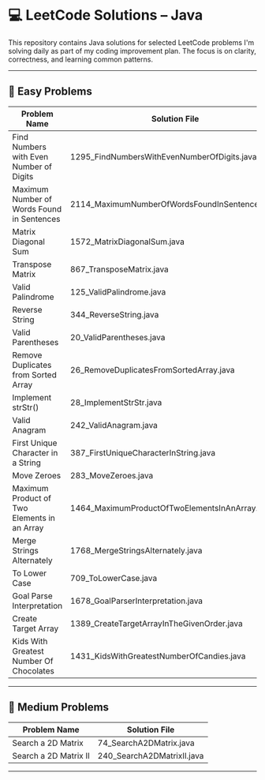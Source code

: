# 💻 LeetCode Solutions – Java

This repository contains Java solutions for selected LeetCode problems I'm solving daily as part of my coding improvement plan. The focus is on clarity, correctness, and learning common patterns.

---

## 📂 Easy Problems

| Problem Name                                                                                                            | Solution File                                                     |
|-------------------------------------------------------------------------------------------------------------------------|-------------------------------------------------------------------|
| Find Numbers with Even Number of Digits                                                                                 | 1295_FindNumbersWithEvenNumberOfDigits.java                       |
| Maximum Number of Words Found in Sentences                                                                              | 2114_MaximumNumberOfWordsFoundInSentences.java                    |
| Matrix Diagonal Sum                                                                                                     | 1572_MatrixDiagonalSum.java                                       |
| Transpose Matrix                                                                                                        | 867_TransposeMatrix.java                                          |
| Valid Palindrome                                                                                                        | 125_ValidPalindrome.java                                          |
| Reverse String                                                                                                          | 344_ReverseString.java                                            |
| Valid Parentheses                                                                                                       | 20_ValidParentheses.java                                          |
| Remove Duplicates from Sorted Array                                                                                     | 26_RemoveDuplicatesFromSortedArray.java                           |
| Implement strStr()                                                                                                      | 28_ImplementStrStr.java                                           |
| Valid Anagram                                                                                                           | 242_ValidAnagram.java                                             |
| First Unique Character in a String                                                                                      | 387_FirstUniqueCharacterInString.java                             |
| Move Zeroes                                                                                                             | 283_MoveZeroes.java                                               |
| Maximum Product of Two Elements in an Array                                                                             | 1464_MaximumProductOfTwoElementsInAnArray.java                    |
| Merge Strings Alternately                                                                                               | 1768_MergeStringsAlternately.java                                 |
| To Lower Case                                                                                                           | 709_ToLowerCase.java                                              |
| Goal Parse Interpretation                                                                                               | 1678_GoalParserInterpretation.java                                |
| Create Target Array                                                                                                     | 1389_CreateTargetArrayInTheGivenOrder.java                        |
| Kids With Greatest Number Of Chocolates                                                                                 | 1431_KidsWithGreatestNumberOfCandies.java                         |
---

## 📂 Medium Problems

| Problem Name              | Solution File                            |
|--------------------------|------------------------------------------|
| Search a 2D Matrix       | 74_SearchA2DMatrix.java                  |
| Search a 2D Matrix II    | 240_SearchA2DMatrixII.java              |

---
